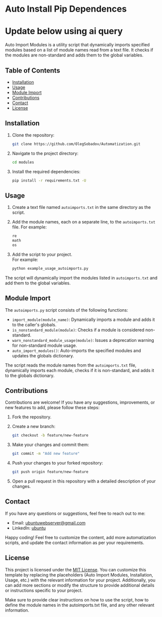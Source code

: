
# Auto Install Pip Dependences


# Update below using ai query

Auto Import Modules is a utility script that dynamically imports specified modules based on a list of module names read from a text file. It checks if the modules are non-standard and adds them to the global variables.

## Table of Contents

- [Installation](#installation)
- [Usage](#usage)
- [Module Import](#module-import)
- [Contributions](#contributions)
- [Contact](#contact)
- [License](#license)

## Installation

1. Clone the repository:

    ````bash
    git clone https://github.com/OlegSobadov/Automatization.git
    ````
2. Navigate to the project directory:
    ````bash
    cd modules
    ````
3. Install the required dependencies:

    ````bash
    pip install -r requirements.txt -U
    ````

## Usage

1. Create a text file named `autoimports.txt` in the same directory as the script.
2. Add the module names, each on a separate line, to the `autoimports.txt` file. For example:
    ````bash
    re
    math
    os
    ````
3. Add the script to your project. 
    <br>For example:

    ````bash
    python example_usage_autoimports.py
    ````

The script will dynamically import the modules listed in `autoimports.txt` and add them to the global variables.

## Module Import

The `autoimports.py` script consists of the following functions:

- `import_module(module_name)`: Dynamically imports a module and adds it to the caller's globals.
- `is_nonstandard_module(module)`: Checks if a module is considered non-standard.
- `warn_nonstandard_module_usage(module)`: Issues a deprecation warning for non-standard module usage.
- `auto_import_modules()`: Auto-imports the specified modules and updates the globals dictionary.

The script reads the module names from the `autoimports.txt` file, dynamically imports each module, checks if it is non-standard, and adds it to the globals dictionary.

## Contributions
Contributions are welcome! If you have any suggestions, improvements, or new features to add, please follow these steps:

1. Fork the repository.

2. Create a new branch:
    ````bash
    git checkout -b feature/new-feature
    ````
3. Make your changes and commit them:


    ````bash
    git commit -m "Add new feature"
    ````
4. Push your changes to your forked repository:

    ````bash
    git push origin feature/new-feature
    ````
5. Open a pull request in this repository with a detailed description of your changes.


## Contact

If you have any questions or suggestions, feel free to reach out to me:

- Email: ubuntuwebserver@gmail.com
- LinkedIn: [ubuntu](https://www.linkedin.com/in/ubuntu/)

Happy coding!
Feel free to customize the content, add more automatization scripts, and update the contact information as per your requirements.


## License

This project is licensed under the [MIT License](LICENSE).
You can customize this template by replacing the placeholders (Auto Import Modules, Installation, Usage, etc.) with the relevant information for your project. Additionally, you can add more sections or modify the structure to provide additional details or instructions specific to your project.

Make sure to provide clear instructions on how to use the script, how to define the module names in the autoimports.txt file, and any other relevant information.



